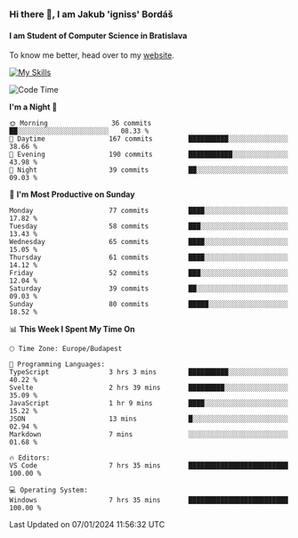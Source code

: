 ### Hi there 👋, I am Jakub 'igniss' Bordáš

#### I am Student of Computer Science in Bratislava
To know me better, head over to my [website](https://bordas.sk).

[![My Skills](https://skillicons.dev/icons?i=js,html,css,figma,svelte,java,kotlin,python,postgresql,typescript,nest,nodejs)](https://bordas.sk)


<!--START_SECTION:waka-->
![Code Time](http://img.shields.io/badge/Code%20Time-1%2C331%20hrs%2035%20mins-blue)

**I'm a Night 🦉** 

```text
🌞 Morning                36 commits          ██░░░░░░░░░░░░░░░░░░░░░░░   08.33 % 
🌆 Daytime                167 commits         ██████████░░░░░░░░░░░░░░░   38.66 % 
🌃 Evening                190 commits         ███████████░░░░░░░░░░░░░░   43.98 % 
🌙 Night                  39 commits          ██░░░░░░░░░░░░░░░░░░░░░░░   09.03 % 
```
📅 **I'm Most Productive on Sunday** 

```text
Monday                   77 commits          ████░░░░░░░░░░░░░░░░░░░░░   17.82 % 
Tuesday                  58 commits          ███░░░░░░░░░░░░░░░░░░░░░░   13.43 % 
Wednesday                65 commits          ████░░░░░░░░░░░░░░░░░░░░░   15.05 % 
Thursday                 61 commits          ████░░░░░░░░░░░░░░░░░░░░░   14.12 % 
Friday                   52 commits          ███░░░░░░░░░░░░░░░░░░░░░░   12.04 % 
Saturday                 39 commits          ██░░░░░░░░░░░░░░░░░░░░░░░   09.03 % 
Sunday                   80 commits          █████░░░░░░░░░░░░░░░░░░░░   18.52 % 
```


📊 **This Week I Spent My Time On** 

```text
🕑︎ Time Zone: Europe/Budapest

💬 Programming Languages: 
TypeScript               3 hrs 3 mins        ██████████░░░░░░░░░░░░░░░   40.22 % 
Svelte                   2 hrs 39 mins       █████████░░░░░░░░░░░░░░░░   35.09 % 
JavaScript               1 hr 9 mins         ████░░░░░░░░░░░░░░░░░░░░░   15.22 % 
JSON                     13 mins             █░░░░░░░░░░░░░░░░░░░░░░░░   02.94 % 
Markdown                 7 mins              ░░░░░░░░░░░░░░░░░░░░░░░░░   01.68 % 

🔥 Editors: 
VS Code                  7 hrs 35 mins       █████████████████████████   100.00 % 

💻 Operating System: 
Windows                  7 hrs 35 mins       █████████████████████████   100.00 % 
```


 Last Updated on 07/01/2024 11:56:32 UTC
<!--END_SECTION:waka-->
